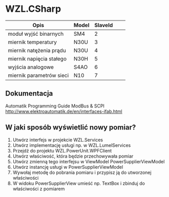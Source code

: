 # WZL.CSharp
| Opis   | Model   | SlaveId  |   |   |
|---|---|---|---|---|
| moduł wyjść binarnych   | SM4  | 2  |   |   |
| miernik temperatury  | N30U  | 3  |   |   |
| miernik natężenia prądu  | N30U  | 4  |   |   |
| miernik napięcia stałego | N30H  | 5  |   |   |
| wyjścia analogowe  | S4AO  | 6  |   |   |
| miernik parametrów sieci  | N10  | 7  |   |   |

## Dokumentacja
Automatik Programming Guide ModBus & SCPI
http://www.elektroautomatik.de/en/interfaces-ifab.html


## W jaki sposób wyświetlić nowy pomiar?
1. Utwórz interfejs w projekcie WZL.Services
2. Utwórz implementację usługi np. w WZL.LumelServices
3. Przejdź do projektu WZL.PowerUnit.WPFClient
4. Utwórz właściwość, która będzie przechowywała pomiar
5. Utwórz zmienną tego interfejsu w ViewModel PowerSupplierViewModel
6. Utwórz instancję usługi w PowerSupplierViewModel 
7. Wywołaj metodę do pobrania pomiaru i przypisz ją do utworzonej właściwości
8. W widoku PowerSupplierView umieść np. TextBox i zbinduj do właściwości z pomiarem
